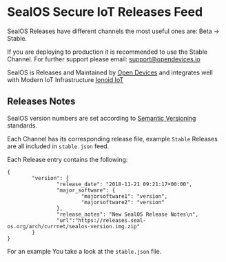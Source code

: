 # SealOS Secure IoT Releases Feed

SealOS Releases have different channels the most useful ones are:
Beta -> Stable.

If you are deploying to production it is recommended to use the Stable
Channel. For further support please email: support@opendevices.io

SealOS is Releases and Maintained by [Open
Devices](https://opendevices.io/) and integrates well with Modern IoT
Infrastructure [Ionoid IoT](https://ionoid.io/)


## Releases Notes

SealOS version numbers are set according to [Semantic
Versioning](https://semver.org/) standards.

Each Channel has its corresponding release file, example `Stable`
Releases are all included in `stable.json` feed.

Each Release entry contains the following:
```
{
        "version": {
                "release_date": "2018-11-21 09:21:17+00:00",
                "major_software": {
                        "majorsoftware1": "version",
                        "majorsoftware2": "version"
                },
                "release_notes": "New SealOS Release Notes\n",
                "url":"https://releases.seal-os.org/arch/currnet/sealos-version.img.zip"
        }
}
```

For an example You take a look at the `stable.json` file.
